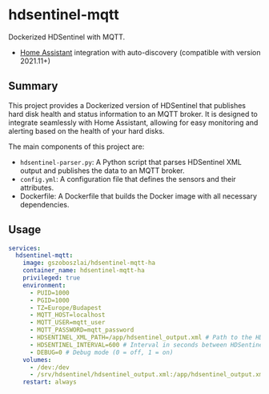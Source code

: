 # hdsentinel-mqtt

Dockerized HDSentinel with MQTT.

- [Home Assistant](https://www.home-assistant.io/) integration with auto-discovery (compatible with version 2021.11+)

## Summary

This project provides a Dockerized version of HDSentinel that publishes hard disk health and status information to an MQTT broker. It is designed to integrate seamlessly with Home Assistant, allowing for easy monitoring and alerting based on the health of your hard disks.

The main components of this project are:
- `hdsentinel-parser.py`: A Python script that parses HDSentinel XML output and publishes the data to an MQTT broker.
- `config.yml`: A configuration file that defines the sensors and their attributes.
- Dockerfile: A Dockerfile that builds the Docker image with all necessary dependencies.

## Usage

```yaml
services:
  hdsentinel-mqtt:
    image: gszoboszlai/hdsentinel-mqtt-ha
    container_name: hdsentinel-mqtt-ha
    privileged: true
    environment:
      - PUID=1000
      - PGID=1000
      - TZ=Europe/Budapest
      - MQTT_HOST=localhost
      - MQTT_USER=mqtt_user
      - MQTT_PASSWORD=mqtt_password
      - HDSENTINEL_XML_PATH=/app/hdsentinel_output.xml # Path to the HDSentinel XML output file
      - HDSENTINEL_INTERVAL=600 # Interval in seconds between HDSentinel checks
      - DEBUG=0 # Debug mode (0 = off, 1 = on)
    volumes:
      - /dev:/dev
      - /srv/hdsentinel/hdsentinel_output.xml:/app/hdsentinel_output.xml
    restart: always
